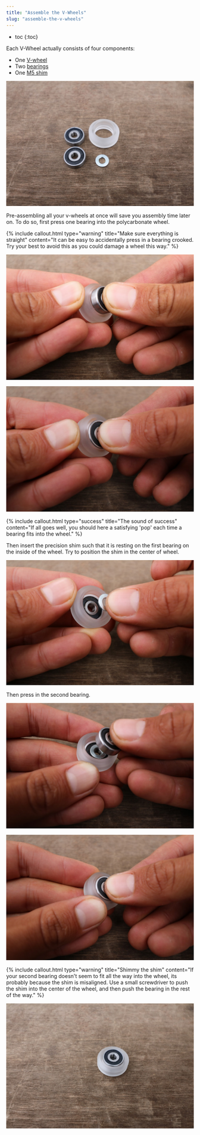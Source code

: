 ```yaml
---
title: "Assemble the V-Wheels"
slug: "assemble-the-v-wheels"
---
```


* toc
{:toc}

Each V-Wheel actually consists of four components:
* One [V-wheel](../../Extras/bom/drivetrain.md#v-wheels)
* Two [bearings](../../Extras/bom/drivetrain.md#bearings)
* One [M5 shim](../../Extras/bom/drivetrain.md#m5-shims)

![IMG_0276.JPG](IMG_0276.JPG)

Pre-assembling all your v-wheels at once will save you assembly time later on. To do so, first press one bearing into the polycarbonate wheel.

{%
include callout.html
type="warning"
title="Make sure everything is straight"
content="It can be easy to accidentally press in a bearing crooked. Try your best to avoid this as you could damage a wheel this way."
%}



![IMG_0277.JPG](IMG_0277.JPG)



![IMG_0278.JPG](IMG_0278.JPG)



{%
include callout.html
type="success"
title="The sound of success"
content="If all goes well, you should here a satisfying 'pop' each time a bearing fits into the wheel."
%}

Then insert the precision shim such that it is resting on the first bearing on the inside of the wheel. Try to position the shim in the center of wheel.

![IMG_0279.JPG](IMG_0279.JPG)

 Then press in the second bearing.

![IMG_0280.JPG](IMG_0280.JPG)



![IMG_0281.JPG](IMG_0281.JPG)



{%
include callout.html
type="warning"
title="Shimmy the shim"
content="If your second bearing doesn't seem to fit all the way into the wheel, its probably because the shim is misaligned. Use a small screwdriver to push the shim into the center of the wheel, and then push the bearing in the rest of the way."
%}



![IMG_0282.JPG](IMG_0282.JPG)


